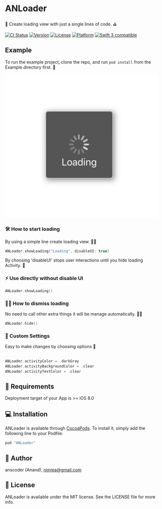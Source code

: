 # ANLoader

👾 Create loading view with just a single lines of code. ⛳️

[![CI Status](http://img.shields.io/travis/anscoder/ANLoader.svg?style=flat)](https://travis-ci.org/anscoder/ANLoader)
[![Version](https://img.shields.io/cocoapods/v/ANLoader.svg?style=flat)](http://cocoapods.org/pods/ANLoader)
[![License](https://img.shields.io/cocoapods/l/ANLoader.svg?style=flat)](http://cocoapods.org/pods/ANLoader)
[![Platform](https://img.shields.io/cocoapods/p/ANLoader.svg?style=flat)](http://cocoapods.org/pods/ANLoader)
<a href="https://developer.apple.com/swift"><img src="https://img.shields.io/badge/swift3-compatible-orange.svg?style=flat" alt="Swift 3 compatible" /></a>

## Example

To run the example project, clone the repo, and run `pod install` from the Example directory first. 🎉


![](https://raw.githubusercontent.com/ANSCoder/ANLoader/master/Example/ANLoader/Images.xcassets/Sticker%20Pack.stickerpack/Loading.sticker/Loading.gif)


### 🛠 How to start loading

By using a simple line create loading view. ☝🏻

```swift
ANLoader.showLoading("Loading", disableUI: true)
```

By choosing 'disableUI' stops user interactions until you hide loading Activity. 🙌

### ⚡️ Use directly without disable UI

```swift
ANLoader.showLoading()
```

### 🖐🏻 How to dismiss loading

No need to call other extra things it will be manage automatically. 👏🏻

```swift
ANLoader.hide()
```

### 📝 Custom Settings

Easy to make changes by choosing options 🔧

```swift

ANLoader.activityColor = .darkGray
ANLoader.activityBackgroundColor = .clear
ANLoader.activityTextColor = .clear

```

## 🤔 Requirements

Deployment target of your App is >= iOS 8.0

## 💻 Installation

ANLoader is available through [CocoaPods](http://cocoapods.org). To install
it, simply add the following line to your Podfile:

```ruby
pod "ANLoader"
```

## 👤 Author

anscoder (Anand), nimjea@gmail.com

## 📄 License

ANLoader is available under the MIT license. See the LICENSE file for more info.
